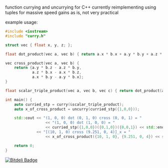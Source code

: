 function currying and uncurrying for C++
currently reimplementing using tuples for massive speed gains
as is, not very practical

example usage:
```cpp
#include <iostream>
#include "curry.h"

struct vec { float x, y, z; };

float dot_product(vec a, vec b) { return a.x * b.x + a.y * b.y + a.z * b.z; }

vec cross_product(vec a, vec b) {
    return {a.y * b.z - a.z * b.y,
            a.z * b.x - a.x * b.z,
            a.x * b.y - a.y * b.x};
}

float scalar_triple_product(vec a, vec b, vec c) { return dot_product(a, cross_product(b, c)); }

int main() {
    auto curried_stp = curry(&scalar_triple_product);
    auto x_of_cross_product = uncurry(curried_stp({1,0,0}));

    std::cout << "(1, 0, 0) dot (0, 1, 0) cross (0, 0, 1) = "
                  << "(1, 0, 0) dot (1, 0, 0) = "
                  << curried_stp({1,0,0})({0,1,0})({0,0,1}) << std::endl
              << "[(10, 1, 0) cross (9.251, 0, 4)]_x = "
                  << x_of_cross_product({10, 1, 0}, {9.251, 0, 4}) << std::endl;

    return 0;
}
```

[![Bitdeli Badge](https://d2weczhvl823v0.cloudfront.net/tclamb/curry/trend.png)](https://bitdeli.com/free "Bitdeli Badge")
